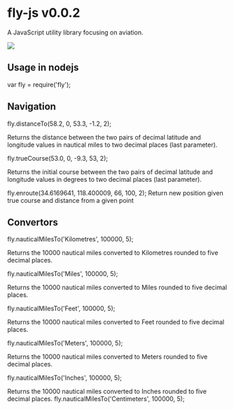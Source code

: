 # fly-js v0.0.2
A JavaScript utility library focusing on aviation.

<img src='https://travis-ci.org/rheh/fly-js.svg?branch=master'>

## Usage in nodejs

var fly = require('fly');

## Navigation

fly.distanceTo(58.2, 0, 53.3, -1.2, 2);

Returns the distance between the two pairs of decimal latitude and longitude values in nautical miles to two decimal places (last parameter).

fly.trueCourse(53.0, 0, -9.3, 53, 2);

Returns the initial course between the two pairs of decimal latitude and longitude values in degrees to two decimal places (last parameter).

fly.enroute(34.6169641, 118.400009, 66, 100, 2);
Return new position given true course and distance from a given point

## Convertors

fly.nauticalMilesTo('Kilometres', 100000, 5);

Returns the 10000 nautical miles converted to Kilometres rounded to five decimal places.

fly.nauticalMilesTo('Miles', 100000, 5);

Returns the 10000 nautical miles converted to Miles rounded to five decimal places.

fly.nauticalMilesTo('Feet', 100000, 5);

Returns the 10000 nautical miles converted to Feet rounded to five decimal places.

fly.nauticalMilesTo('Meters', 100000, 5);

Returns the 10000 nautical miles converted to Meters rounded to five decimal places.

fly.nauticalMilesTo('Inches', 100000, 5);

Returns the 10000 nautical miles converted to Inches rounded to five decimal places.
fly.nauticalMilesTo('Centimeters', 100000, 5);
